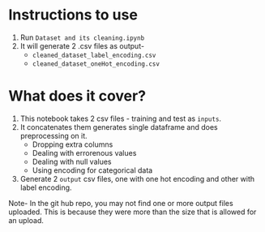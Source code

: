 # Instructions to use

1) Run `Dataset and its cleaning.ipynb`
2) It will generate 2 .csv files as output-
    * `cleaned_dataset_label_encoding.csv`
    * `cleaned_dataset_oneHot_encoding.csv`


# What does it cover?

1) This notebook takes 2 csv files - training and test as `inputs`.
2) It concatenates them generates single dataframe and does preprocessing on it.
    * Dropping extra columns
    * Dealing with errorenous values
    * Dealing with null values
    * Using encoding for categorical data
3) Generate 2 `output` csv files, one with one hot encoding and other with label encoding. 


Note- In the git hub repo, you may not find one or more output files uploaded. This is because they were more than the size that is allowed for an upload.

